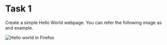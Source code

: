 # Task 1

Create a simple Hello World webpage. You can refer the following image as and example.

![Hello world in Firefox](https://i.stack.imgur.com/lVuFa.png)
